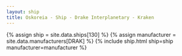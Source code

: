 ```yaml
---
layout: ship
title: Oskoreia - Ship - Drake Interplanetary - Kraken
---
```

{% assign ship = site.data.ships[130] %}
{% assign manufacturer = site.data.manufacturers[DRAK] %}
{% include ship.html ship=ship manufacturer=manufacturer %}
